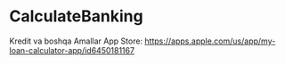 # CalculateBanking
Kredit va boshqa Amallar 
App Store: https://apps.apple.com/us/app/my-loan-calculator-app/id6450181167
